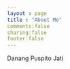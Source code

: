 ```yaml
---
layout : page
title : "About Me"
comments:false
sharing:false
footer:false
---
```


Danang Puspito Jati

